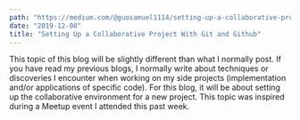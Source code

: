 ```yaml
---
path: "https://medium.com/@guosamuel1114/setting-up-a-collaborative-project-with-git-and-github-b92260a7c6ab"
date: "2019-12-08"
title: "Setting Up a Collaborative Project With Git and Github"
---
```


This topic of this blog will be slightly different than what I normally post. If you have read my previous blogs, I normally write about techniques or discoveries I encounter when working on my side projects (implementation and/or applications of specific code). For this blog, it will be about setting up the collaborative environment for a new project. This topic was inspired during a Meetup event I attended this past week.
